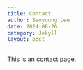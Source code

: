 ```yaml
---
title: Contact
author: Seoyoung Lee
date: 2024-08-26
category: Jekyll
layout: post
---
```


This is an contact page.
